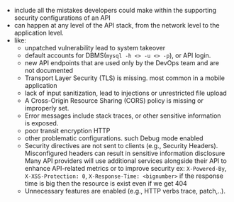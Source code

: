 - include all the mistakes developers could make within the supporting security configurations of an API
- can happen at any level of the API stack, from the network level to the application level.
- like:
	- unpatched vulnerability lead to system takeover
	- default accounts for DBMS(`mysql -h <> -u <> -p`), or API login.
	- new API endpoints that are used only by the DevOps team and are not documented
	- Transport Layer Security (TLS) is missing. most common in a mobile application
	- lack of input sanitization, lead to injections or unrestricted file upload
	- A Cross-Origin Resource Sharing (CORS) policy is missing or improperly set.
	- Error messages include stack traces, or other sensitive information is exposed.
	-  poor transit encryption HTTP 
	- other problematic configurations. such Debug mode enabled
	- Security directives are not sent to clients (e.g., Security Headers). 
	  Misconfigured headers can result in sensitive information disclosure
	  Many API providers will use additional services alongside their API to enhance API-related metrics or to improve security
	  ex: `X-Powered-By`, `X-XSS-Protection: 0`, `X-Response-Time: <bignumber>` if the response time is big then the resource is exist even if we get 404
	- Unnecessary features are enabled (e.g., HTTP verbs trace, patch,..).